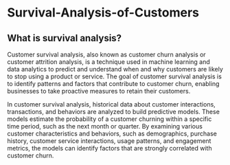 # Survival-Analysis-of-Customers
<h2>What is survival analysis?</h2>
<p>Customer survival analysis, also known as customer churn analysis or customer attrition analysis, is a technique used in machine learning and data analytics to predict and understand when and why customers are likely to stop using a product or service. The goal of customer survival analysis is to identify patterns and factors that contribute to customer churn, enabling businesses to take proactive measures to retain their customers.</p>

<p>In customer survival analysis, historical data about customer interactions, transactions, and behaviors are analyzed to build predictive models. These models estimate the probability of a customer churning within a specific time period, such as the next month or quarter. By examining various customer characteristics and behaviors, such as demographics, purchase history, customer service interactions, usage patterns, and engagement metrics, the models can identify factors that are strongly correlated with customer churn.</p>
